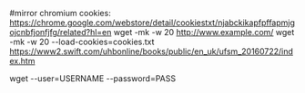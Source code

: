 #mirror
chromium cookies: https://chrome.google.com/webstore/detail/cookiestxt/njabckikapfpffapmjgojcnbfjonfjfg/related?hl=en
wget -mk -w 20 http://www.example.com/
wget -mk -w 20 --load-cookies=cookies.txt https://www2.swift.com/uhbonline/books/public/en_uk/ufsm_20160722/index.htm

wget --user=USERNAME --password=PASS
